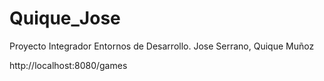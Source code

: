 # Quique_Jose
Proyecto Integrador Entornos de Desarrollo. Jose Serrano, Quique Muñoz

http://localhost:8080/games
